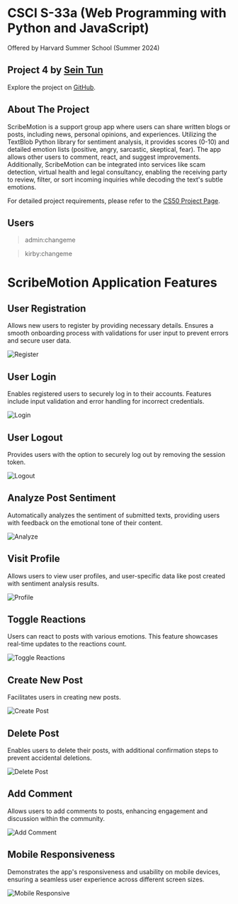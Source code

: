# CSCI S-33a (Web Programming with Python and JavaScript)

Offered by Harvard Summer School (Summer 2024)

## Project 4 by [Sein Tun](https://github.com/seintun)

Explore the project on [GitHub](https://github.com/seintun/scribemotion).

## About The Project

ScribeMotion is a support group app where users can share written blogs or posts, including news, personal opinions, and experiences. Utilizing the TextBlob Python library for sentiment analysis, it provides scores (0-10) and detailed emotion lists (positive, angry, sarcastic, skeptical, fear).
The app allows other users to comment, react, and suggest improvements. Additionally, ScribeMotion can be integrated into services like scam detection, virtual health and legal consultancy, enabling the receiving party to review, filter, or sort incoming inquiries while decoding the text's subtle emotions.

For detailed project requirements, please refer to the [CS50 Project Page](https://cs50.harvard.edu/summer/web/2024/projects/final/).

## Users

> admin:changeme

> kirby:changeme

# ScribeMotion Application Features

## User Registration
Allows new users to register by providing necessary details. Ensures a smooth onboarding process with validations for user input to prevent errors and secure user data.

![Register](assets/0-register.gif)

## User Login
Enables registered users to securely log in to their accounts. Features include input validation and error handling for incorrect credentials.

![Login](assets/1-login.gif)

## User Logout
Provides users with the option to securely log out by removing the session token.

![Logout](assets/2-logout.gif)

## Analyze Post Sentiment
Automatically analyzes the sentiment of submitted texts, providing users with feedback on the emotional tone of their content.

![Analyze](assets/3-analyze.gif)

## Visit Profile
Allows users to view user profiles, and user-specific data like post created with sentiment analysis results.

![Profile](assets/4-visit-profile.gif)

## Toggle Reactions
Users can react to posts with various emotions. This feature showcases real-time updates to the reactions count.

![Toggle Reactions](assets/5-toggle-reactions.gif)

## Create New Post
Facilitates users in creating new posts.

![Create Post](assets/6-create-post.gif)

## Delete Post
Enables users to delete their posts, with additional confirmation steps to prevent accidental deletions.

![Delete Post](assets/7-delete-post.gif)

## Add Comment
Allows users to add comments to posts, enhancing engagement and discussion within the community.

![Add Comment](assets/8-add-comment.gif)

## Mobile Responsiveness
Demonstrates the app's responsiveness and usability on mobile devices, ensuring a seamless user experience across different screen sizes.

![Mobile Responsive](assets/9-mobile-responsive.gif)

